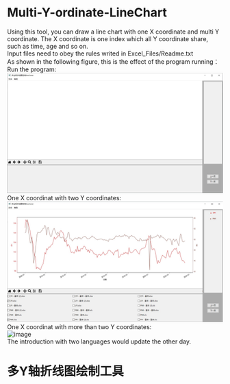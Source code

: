 # Multi-Y-ordinate-LineChart
Using this tool, you can draw a line chart with one X coordinate and multi Y coordinate. The X coordinate is one index which all Y coordinate share, such as time, age and so on. <br>
Input files need to obey the rules writed in Excel_Files/Readme.txt <br>
As shown in the following figure, this is the effect of the program running： <br>
Run the program: <br>
![image](Figures/1.jpg) <br>
One X coordinat with two Y coordinates: <br>
![image](Figures/2.jpg) <br>
One X coordinat with more than two Y coordinates: <br>
![image](Figures/.jpg) <br>
The introduction with two languages would update the other day.

# 多Y轴折线图绘制工具
